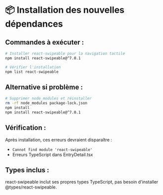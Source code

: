 # 📦 Installation des nouvelles dépendances

## Commandes à exécuter :

```bash
# Installer react-swipeable pour la navigation tactile
npm install react-swipeable@^7.0.1

# Vérifier l'installation
npm list react-swipeable
```

## Alternative si problème :

```bash
# Supprimer node_modules et réinstaller
rm -rf node_modules package-lock.json
npm install
npm install react-swipeable@^7.0.1
```

## Vérification :

Après installation, ces erreurs devraient disparaître :
- `Cannot find module 'react-swipeable'`
- Erreurs TypeScript dans EntryDetail.tsx

## Types inclus :

react-swipeable inclut ses propres types TypeScript, pas besoin d'installer @types/react-swipeable.
